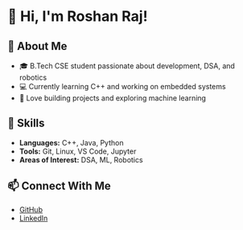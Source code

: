 # 👋 Hi, I'm Roshan Raj!

## 🚀 About Me
- 🎓 B.Tech CSE student passionate about development, DSA, and robotics  
- 💻 Currently learning C++ and working on embedded systems  
- 🤖 Love building projects and exploring machine learning  

## 🧠 Skills
- **Languages:** C++, Java, Python  
- **Tools:** Git, Linux, VS Code, Jupyter  
- **Areas of Interest:** DSA, ML, Robotics  

## 📫 Connect With Me
- [GitHub](https://github.com/roshinit-a)
- [LinkedIn](#)
